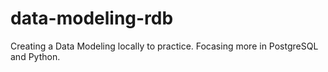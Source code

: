 # data-modeling-rdb
Creating a Data Modeling locally to practice. Focasing more in PostgreSQL and Python.
